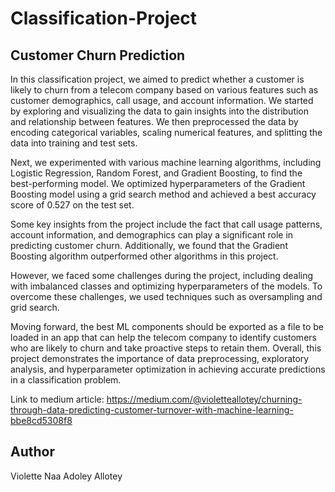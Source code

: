 # Classification-Project
## Customer Churn Prediction

In this classification project, we aimed to predict whether a customer is likely to churn from a telecom company based on various features such as customer demographics, call usage, and account information. We started by exploring and visualizing the data to gain insights into the distribution and relationship between features. We then preprocessed the data by encoding categorical variables, scaling numerical features, and splitting the data into training and test sets.

Next, we experimented with various machine learning algorithms, including Logistic Regression, Random Forest, and Gradient Boosting, to find the best-performing model. We optimized hyperparameters of the Gradient Boosting model using a grid search method and achieved a best accuracy score of 0.527 on the test set.

Some key insights from the project include the fact that call usage patterns, account information, and demographics can play a significant role in predicting customer churn. Additionally, we found that the Gradient Boosting algorithm outperformed other algorithms in this project.

However, we faced some challenges during the project, including dealing with imbalanced classes and optimizing hyperparameters of the models. To overcome these challenges, we used techniques such as oversampling and grid search.

Moving forward, the best ML components should be exported as a file to be loaded in an app that can help the telecom company to identify customers who are likely to churn and take proactive steps to retain them. Overall, this project demonstrates the importance of data preprocessing, exploratory analysis, and hyperparameter optimization in achieving accurate predictions in a classification problem.

Link to medium article: https://medium.com/@violetteallotey/churning-through-data-predicting-customer-turnover-with-machine-learning-bbe8cd5308f8
## Author
Violette Naa Adoley Allotey
